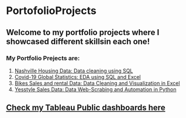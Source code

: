 # PortofolioProjects
## Welcome to my portfolio projects where I showcased different skillsin each one!
### My Portfolio Prejects are:
1. [Nashville Housing Data: Data cleaning using SQL](https://github.com/safaamukhtar/PortfolioProjects/tree/DATA-CLEANING-IN-SQL)
2. [Covid-19 Global Statistics: EDA using SQL and Excel](https://github.com/safaamukhtar/PortfolioProjects/tree/DATA-EXPLORATION-IN-SQL)
3. [Bikes Sales and rental Data: Data Cleaning and Visualization in Excel](https://github.com/safaamukhtar/PortfolioProjects/tree/DATA-CLEANING-AND-VISUALIZATION-IN-EXCEL)
4. [Yesstyle Sales Data: Data Web-Scrabing and Automation in Python](https://github.com/safaamukhtar/PortfolioProjects/blob/Python-Projects/yesstyle%20web-scraper%20project.ipynb)

## [Check my Tableau Public dashboards here](https://public.tableau.com/app/profile/safaa.mukhtar/vizzes)
